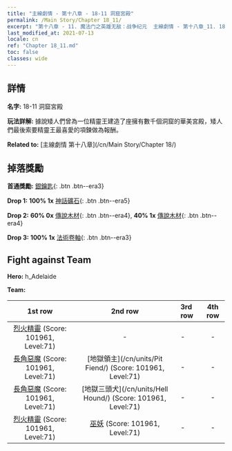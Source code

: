 ```yaml
---
title: "主線劇情 - 第十八章 - 18-11 洞窟宮殿"
permalink: /Main Story/Chapter 18_11/
excerpt: "第十八章 - 11. 魔法门之英雄无敌：战争纪元  主線劇情 - 第十八章_11. 18-11 洞窟宮殿"
last_modified_at: 2021-07-13
locale: cn
ref: "Chapter 18_11.md"
toc: false
classes: wide
---
```


## 詳情

 **名字:** 18-11 洞窟宮殿

 **玩法詳解:** 據說矮人們曾為一位精靈王建造了座擁有數千個洞窟的華美宮殿，矮人們最後索要精靈王最喜愛的項鍊做為報酬。

 **Related to:** [主線劇情 第十八章](/cn/Main Story/Chapter 18/)

## 掉落獎勵

 **首通獎勵:** [銀鑰匙](/cn/Items/con_693/){: .btn .btn--era3}

 **Drop 1:** **100% 1x** [神話礦石](/cn/Items/mat_61/){: .btn .btn--era5}

 **Drop 2:** **60% 0x** [傳說木材](/cn/Items/mat_55/){: .btn .btn--era4}, **40% 1x** [傳說木材](/cn/Items/mat_55/){: .btn .btn--era4}

 **Drop 3:** **100% 1x** [法術卷軸](/cn/Items/con_694/){: .btn .btn--era3}


## Fight against Team
 **Hero:** h_Adelaide

 **Team:**


  | 1st row | 2nd row | 3rd row | 4th row |
  |:----:|:----:|:----|:----:|
  | [烈火精靈](/cn/units/Efreeti/) (Score: 101961, Level:71)  | - | - | - |
  | [長角惡魔](/cn/units/Demon/) (Score: 101961, Level:71)  | [地獄領主](/cn/units/Pit Fiend/) (Score: 101961, Level:71)  | - | - |
  | [長角惡魔](/cn/units/Demon/) (Score: 101961, Level:71)  | [地獄三頭犬](/cn/units/Hell Hound/) (Score: 101961, Level:71)  | - | - |
  | [烈火精靈](/cn/units/Efreeti/) (Score: 101961, Level:71)  | [巫妖](/cn/units/Lich/) (Score: 101961, Level:71)  | - | - |


